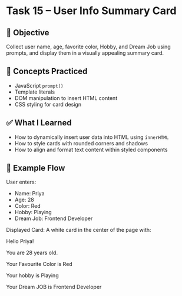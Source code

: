 # Task 15 – User Info Summary Card

## 🎯 Objective
Collect user name, age, favorite color, Hobby, and Dream Job using prompts, and display them in a visually appealing summary card.

## 🧠 Concepts Practiced
- JavaScript `prompt()`
- Template literals
- DOM manipulation to insert HTML content
- CSS styling for card design

## ✅ What I Learned
- How to dynamically insert user data into HTML using `innerHTML`
- How to style cards with rounded corners and shadows
- How to align and format text content within styled components

## 🔁 Example Flow
User enters:
- Name: Priya
- Age: 28
- Color: Red
- Hobby: Playing
- Dream Job: Frontend Developer

Displayed Card:
A white card in the center of the page with:

Hello Priya!

You are 28 years old.

Your Favourite Color is Red

Your hobby is Playing

Your Dream JOB is Frontend Developer
